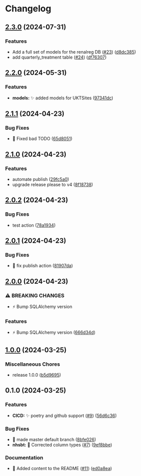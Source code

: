 # Changelog

## [2.3.0](https://github.com/renalreg/ukrr_models/compare/v2.2.1...v2.3.0) (2024-07-31)


### Features

* Add a full set of models for the renalreg DB ([#23](https://github.com/renalreg/ukrr_models/issues/23)) ([d8dc385](https://github.com/renalreg/ukrr_models/commit/d8dc385a9661115ee70929b5c90be0ef61fb6f3d))
* add quarterly_treatment table ([#24](https://github.com/renalreg/ukrr_models/issues/24)) ([df76307](https://github.com/renalreg/ukrr_models/commit/df76307ee8744310179589e13a4e05e333f5509f))

## [2.2.0](https://github.com/renalreg/ukrr_models/compare/v2.1.1...v2.2.0) (2024-05-31)


### Features

* **models:** :sparkles: added models for UKTSites ([97341dc](https://github.com/renalreg/ukrr_models/commit/97341dce72bdeb3d9e76c5693dddfaa5263eff8d))

## [2.1.1](https://github.com/renalreg/ukrr_models/compare/v2.1.0...v2.1.1) (2024-04-23)


### Bug Fixes

* :bug: Fixed bad TODO ([65d8051](https://github.com/renalreg/ukrr_models/commit/65d8051e5d243b9efaa588499e6726a6009fb130))

## [2.1.0](https://github.com/renalreg/ukrr_models/compare/v2.0.2...v2.1.0) (2024-04-23)


### Features

* automate publish ([29fc5a0](https://github.com/renalreg/ukrr_models/commit/29fc5a0d7a33dd54c4dc668b64faa3f5cf7421ad))
* upgrade release please to v4 ([8f18738](https://github.com/renalreg/ukrr_models/commit/8f18738d10b21a7f5a3ed5429cf3afbcbd8e8a6e))

## [2.0.2](https://github.com/renalreg/ukrr_models/compare/v2.0.1...v2.0.2) (2024-04-23)


### Bug Fixes

* test action ([78a1934](https://github.com/renalreg/ukrr_models/commit/78a1934958910efbfbabe2e42c99b8be1e993a40))

## [2.0.1](https://github.com/renalreg/ukrr_models/compare/v2.0.0...v2.0.1) (2024-04-23)


### Bug Fixes

* :bug: fix publish action ([81907da](https://github.com/renalreg/ukrr_models/commit/81907dacda029bb6af54a2b097ac893640f16276))

## [2.0.0](https://github.com/renalreg/ukrr_models/compare/v1.0.0...v2.0.0) (2024-04-23)


### ⚠ BREAKING CHANGES

* :zap: Bump SQLAlchemy version

### Features

* :zap: Bump SQLAlchemy version ([666d34d](https://github.com/renalreg/ukrr_models/commit/666d34d714e5e0be25c7e7a29a2bde7cc8edf184))

## [1.0.0](https://github.com/renalreg/ukrr_models/compare/v0.1.0...v1.0.0) (2024-03-25)


### Miscellaneous Chores

* release 1.0.0 ([b5d9695](https://github.com/renalreg/ukrr_models/commit/b5d96954b8cadfa7cb1d4ce0a381dfe8ba265257))

## 0.1.0 (2024-03-25)


### Features

* **CICD:** :sparkles: poetry and github support ([#9](https://github.com/renalreg/ukrr_models/issues/9)) ([56d6c36](https://github.com/renalreg/ukrr_models/commit/56d6c36cc9f7252c7aa69ec8e5644a65e6b7cb86))


### Bug Fixes

* :bug: made master default branch ([8bfe026](https://github.com/renalreg/ukrr_models/commit/8bfe02648d56b642215523c263bd8c8d9bc82cf3))
* **nhsbt:** :bug: Corrected column types ([#7](https://github.com/renalreg/ukrr_models/issues/7)) ([9ef8bbe](https://github.com/renalreg/ukrr_models/commit/9ef8bbe62e049e9063c79427c377aa210b3f48a9))


### Documentation

* :memo: Added content to the README ([#11](https://github.com/renalreg/ukrr_models/issues/11)) ([ed0a8ea](https://github.com/renalreg/ukrr_models/commit/ed0a8ea8fdd57c1bf00f1ca44060311325f30fd0))
